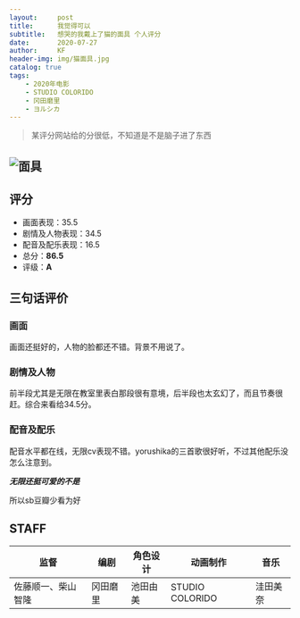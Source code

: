 ```yaml
---
layout:     post
title:      我觉得可以
subtitle:   想哭的我戴上了猫的面具 个人评分
date:       2020-07-27
author:     KF
header-img: img/猫面具.jpg
catalog: true
tags:
    - 2020年电影
    - STUDIO COLORIDO
    - 冈田磨里
    - ヨルシカ
---
```


>某评分网站给的分很低，不知道是不是脑子进了东西

![面具](https://1.bp.blogspot.com/-mlhF1gh11WE/XutTnNb4XFI/AAAAAAAABA4/r_OxNed_YC0L6aexR4gfvQ9Ks8cZIZ3VQCNcBGAsYHQ/s1600/nakineko.jpg)
----
## 评分

+ 画面表现：35.5
+ 剧情及人物表现：34.5
+ 配音及配乐表现：16.5
+ 总分：**86.5**
+ 评级：**A**

## 三句话评价

### 画面
画面还挺好的，人物的脸都还不错。背景不用说了。
### 剧情及人物
前半段尤其是无限在教室里表白那段很有意境，后半段也太玄幻了，而且节奏很赶。综合来看给34.5分。
### 配音及配乐
配音水平都在线，无限cv表现不错。yorushika的三首歌很好听，不过其他配乐没怎么注意到。

***无限还挺可爱的不是***

所以sb豆瓣少看为好

## STAFF

监督|编剧|角色设计|动画制作|音乐
-|-|-|-|-
佐藤顺一、柴山智隆|冈田磨里|池田由美|STUDIO COLORIDO|洼田美奈
